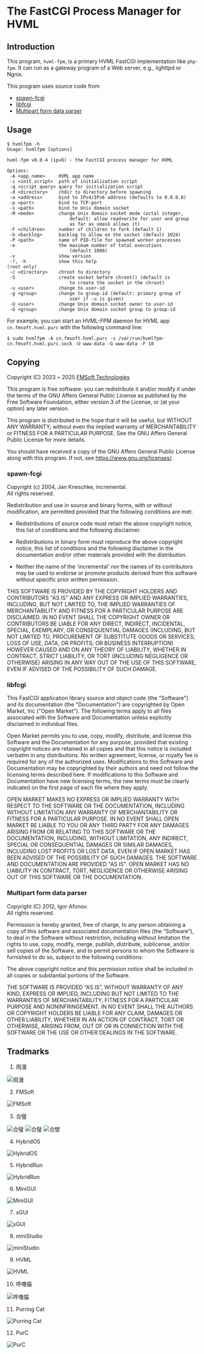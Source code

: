 # The FastCGI Process Manager for HVML

## Introduction

This program, `hvml-fpm`, is a primary HVML FastCGI implementation like `php-fpm`.
It can run as a gateway program of a Web server, e.g., lighttpd or Ngnix.

This program uses source code from

- [spawn-fcgi](https://github.com/lighttpd/spawn-fcgi)
- [libfcgi](https://github.com/FastCGI-Archives/fcgi2)
- [Multipart form data parser](https://github.com/iafonov/multipart-parser-c)

## Usage

```console
$ hvmlfpm -h
Usage: hvmlfpm [options]

hvml-fpm v0.0.4 (ipv6) - the FastCGI process manager for HVML

Options:
 -A <app_name>     HVML app name
 -i <init_script>  path of initialization script
 -q <script_query> query for initialization script
 -d <directory>    chdir to directory before spawning
 -a <address>      bind to IPv4/IPv6 address (defaults to 0.0.0.0)
 -p <port>         bind to TCP-port
 -s <path>         bind to Unix domain socket
 -M <mode>         change Unix domain socket mode (octal integer,
                       default: allow read+write for user and group
                       as far as umask allows it)
 -F <children>     number of children to fork (default 1)
 -b <backlog>      backlog to allow on the socket (default 1024)
 -P <path>         name of PID-file for spawned worker processes
 -e                the maximum number of total executions
                       (default 1000)
 -v                show version
 -?, -h            show this help
(root only)
 -c <directory>    chroot to directory
 -S                create socket before chroot() (default is
                       to create the socket in the chroot)
 -u <user>         change to user-id
 -g <group>        change to group-id (default: primary group of
                       user if -u is given)
 -U <user>         change Unix domain socket owner to user-id
 -G <group>        change Unix domain socket group to group-id

```

For example, you can start an HVML-FPM daemon for HVML app `cn.fmsoft.hvml.purc` with the following command line:

```console
$ sudo hvmlfpm -A cn.fmsoft.hvml.purc -s /var/run/hvmlfpm-cn.fmsoft.hvml.purc.sock -U www-data -G www-data -F 10
```

## Copying

Copyright (C) 2023 ~ 2025 [FMSoft Technologies]  

This program is free software: you can redistribute it and/or modify
it under the terms of the GNU Affero General Public License as published by
the Free Software Foundation, either version 3 of the License, or
(at your option) any later version.

This program is distributed in the hope that it will be useful,
but WITHOUT ANY WARRANTY; without even the implied warranty of
MERCHANTABILITY or FITNESS FOR A PARTICULAR PURPOSE.  See the
GNU Affero General Public License for more details.

You should have received a copy of the GNU Affero General Public License
along with this program.  If not, see <https://www.gnu.org/licenses/>.

### spawn-fcgi

Copyright (c) 2004, Jan Kneschke, incremental.  
All rights reserved.

Redistribution and use in source and binary forms, with or without
modification, are permitted provided that the following conditions are met:

- Redistributions of source code must retain the above copyright notice, this
  list of conditions and the following disclaimer.

- Redistributions in binary form must reproduce the above copyright notice,
  this list of conditions and the following disclaimer in the documentation
  and/or other materials provided with the distribution.

- Neither the name of the 'incremental' nor the names of its contributors may
  be used to endorse or promote products derived from this software without
  specific prior written permission.

THIS SOFTWARE IS PROVIDED BY THE COPYRIGHT HOLDERS AND CONTRIBUTORS "AS IS"
AND ANY EXPRESS OR IMPLIED WARRANTIES, INCLUDING, BUT NOT LIMITED TO, THE
IMPLIED WARRANTIES OF MERCHANTABILITY AND FITNESS FOR A PARTICULAR PURPOSE
ARE DISCLAIMED. IN NO EVENT SHALL THE COPYRIGHT OWNER OR CONTRIBUTORS BE
LIABLE FOR ANY DIRECT, INDIRECT, INCIDENTAL, SPECIAL, EXEMPLARY, OR
CONSEQUENTIAL DAMAGES (INCLUDING, BUT NOT LIMITED TO, PROCUREMENT OF
SUBSTITUTE GOODS OR SERVICES; LOSS OF USE, DATA, OR PROFITS; OR BUSINESS
INTERRUPTION) HOWEVER CAUSED AND ON ANY THEORY OF LIABILITY, WHETHER IN
CONTRACT, STRICT LIABILITY, OR TORT (INCLUDING NEGLIGENCE OR OTHERWISE)
ARISING IN ANY WAY OUT OF THE USE OF THIS SOFTWARE, EVEN IF ADVISED OF
THE POSSIBILITY OF SUCH DAMAGE.

### libfcgi

This FastCGI application library source and object code (the
"Software") and its documentation (the "Documentation") are
copyrighted by Open Market, Inc ("Open Market").  The following terms
apply to all files associated with the Software and Documentation
unless explicitly disclaimed in individual files.

Open Market permits you to use, copy, modify, distribute, and license
this Software and the Documentation for any purpose, provided that
existing copyright notices are retained in all copies and that this
notice is included verbatim in any distributions.  No written
agreement, license, or royalty fee is required for any of the
authorized uses.  Modifications to this Software and Documentation may
be copyrighted by their authors and need not follow the licensing
terms described here.  If modifications to this Software and
Documentation have new licensing terms, the new terms must be clearly
indicated on the first page of each file where they apply.

OPEN MARKET MAKES NO EXPRESS OR IMPLIED WARRANTY WITH RESPECT TO THE
SOFTWARE OR THE DOCUMENTATION, INCLUDING WITHOUT LIMITATION ANY
WARRANTY OF MERCHANTABILITY OR FITNESS FOR A PARTICULAR PURPOSE.  IN
NO EVENT SHALL OPEN MARKET BE LIABLE TO YOU OR ANY THIRD PARTY FOR ANY
DAMAGES ARISING FROM OR RELATING TO THIS SOFTWARE OR THE
DOCUMENTATION, INCLUDING, WITHOUT LIMITATION, ANY INDIRECT, SPECIAL OR
CONSEQUENTIAL DAMAGES OR SIMILAR DAMAGES, INCLUDING LOST PROFITS OR
LOST DATA, EVEN IF OPEN MARKET HAS BEEN ADVISED OF THE POSSIBILITY OF
SUCH DAMAGES.  THE SOFTWARE AND DOCUMENTATION ARE PROVIDED "AS IS".
OPEN MARKET HAS NO LIABILITY IN CONTRACT, TORT, NEGLIGENCE OR
OTHERWISE ARISING OUT OF THIS SOFTWARE OR THE DOCUMENTATION.

### Multipart form data parser

Copyright (C) 2012, Igor Afonov.  
All rights reserved.

Permission is hereby granted, free of charge, to any person obtaining a copy
of this software and associated documentation files (the “Software”), to deal
in the Software without restriction, including without limitation the rights
to use, copy, modify, merge, publish, distribute, sublicense, and/or sell
copies of the Software, and to permit persons to whom the Software is furnished
to do so, subject to the following conditions:

The above copyright notice and this permission notice shall be included in all
copies or substantial portions of the Software.

THE SOFTWARE IS PROVIDED “AS IS”, WITHOUT WARRANTY OF ANY KIND,
EXPRESS OR IMPLIED, INCLUDING BUT NOT LIMITED TO THE WARRANTIES OF
MERCHANTABILITY, FITNESS FOR A PARTICULAR PURPOSE AND NONINFRINGEMENT.
IN NO EVENT SHALL THE AUTHORS OR COPYRIGHT HOLDERS BE LIABLE FOR ANY CLAIM,
DAMAGES OR OTHER LIABILITY, WHETHER IN AN ACTION OF CONTRACT,
TORT OR OTHERWISE, ARISING FROM, OUT OF OR IN CONNECTION WITH THE SOFTWARE OR
THE USE OR OTHER DEALINGS IN THE SOFTWARE.

## Tradmarks

1) 飛漫

![飛漫](https://www.fmsoft.cn/application/files/cache/thumbnails/87f47bb9aeef9d6ecd8e2ffa2f0e2cb6.jpg)

2) FMSoft

![FMSoft](https://www.fmsoft.cn/application/files/cache/thumbnails/44a50f4b2a07e2aef4140a23d33f164e.jpg)

3) 合璧

![合璧](https://www.fmsoft.cn/application/files/4716/1180/1904/256132.jpg)
![合璧](https://www.fmsoft.cn/application/files/cache/thumbnails/9c57dee9df8a6d93de1c6f3abe784229.jpg)
![合壁](https://www.fmsoft.cn/application/files/cache/thumbnails/f59f58830eccd57e931f3cb61c4330ed.jpg)

4) HybridOS

![HybridOS](https://www.fmsoft.cn/application/files/cache/thumbnails/5a85507f3d48cbfd0fad645b4a6622ad.jpg)

5) HybridRun

![HybridRun](https://www.fmsoft.cn/application/files/cache/thumbnails/84934542340ed662ef99963a14cf31c0.jpg)

6) MiniGUI

![MiniGUI](https://www.fmsoft.cn/application/files/cache/thumbnails/54e87b0c49d659be3380e207922fff63.jpg)

7) xGUI

![xGUI](https://www.fmsoft.cn/application/files/cache/thumbnails/7fbcb150d7d0747e702fd2d63f20017e.jpg)

8) miniStudio

![miniStudio](https://www.fmsoft.cn/application/files/cache/thumbnails/82c3be63f19c587c489deb928111bfe2.jpg)

9) HVML

![HVML](https://www.fmsoft.cn/application/files/8116/1931/8777/HVML256132.jpg)

10) 呼噜猫

![呼噜猫](https://www.fmsoft.cn/application/files/8416/1931/8781/256132.jpg)

11) Purring Cat

![Purring Cat](https://www.fmsoft.cn/application/files/2816/1931/9258/PurringCat256132.jpg)

12) PurC

![PurC](https://www.fmsoft.cn/application/files/5716/2813/0470/PurC256132.jpg)

[Beijing FMSoft Technologies Co., Ltd.]: https://www.fmsoft.cn
[FMSoft Technologies]: https://www.fmsoft.cn
[FMSoft]: https://www.fmsoft.cn
[HybridOS Official Site]: https://hybridos.fmsoft.cn
[HybridOS]: https://hybridos.fmsoft.cn

[HVML]: https://github.com/HVML
[Vincent Wei]: https://github.com/VincentWei
[MiniGUI]: https://github.com/VincentWei/minigui

